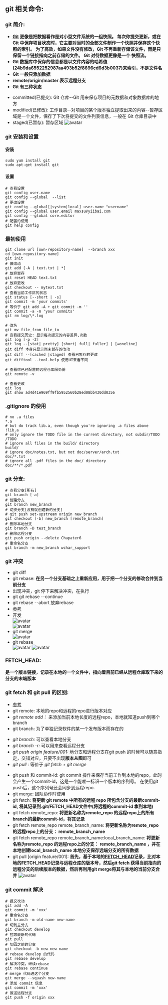 ## git 相关命令:
 ### git 简介:
  * **[Git](https://www.yiibai.com/git/getting-started-git-basics.html) 更像是把数据看作是对小型文件系统的一组快照。 每次你提交更新，或在 Git 中保存项目状态时，它主要对当时的全部文件制作一个快照并保存这个快照的索引。 为了高效，如果文件没有修改，Git 不再重新存储该文件，而是只保留一个链接指向之前存储的文件。 Git 对待数据更像是一个 快照流。**
  * **Git 数据库中保存的信息都是以文件内容的哈希值(24b9da6552252987aa493b52f8696cd6d3b0037)来索引，不是文件名**
  * **Git 一般只添加数据**
  * **remote/origin/master 表示远程分支**
  * **Git 有三种状态**
   + committed(已提交): Git 仓库--Git 用来保存项目的元数据和对象数据库的地方
   + modified(已修改): 工作目录--对项目的某个版本独立提取出来的内容--暂存区域是一个文件，保存了下次将提交的文件列表信息，一般在 Git 仓库目录中
   + staged(已暂存): 暂存区域
  ![avatar](http://www.yiibai.com/uploads/images/201707/0607/744160702_48164.png)
 ### git 安装和设置
  #### 安装
  ```shell
  sudo yum install git
  sudo apt-get install git
  ```
  #### 设置
   ```shell
   # 查看设置
   git config user.name
   git config --global  --list
   # 更改设置
   git config --global[|system|local] user.name "username"
   git config --global user.email maxsu@yiibai.com
   git config --global core.editor
   # 配置的使用
   git help config
   ```

 ### 最初使用
  ```shell
  git clone url [own-repository-name]  --branch xxx
  cd [own-repository-name]
  git init
  # 做改动
  git add [-A | text.txt | *]
  # 放弃暂存
  git reset HEAD text.txt
  # 放弃更改
  git checkout -- mytext.txt
  # 查看当前工作区的状态
  git status [--short | -s]
  git commit -m 'your commits'
  # 等价于 git add -A + git commit -m ''
  git commit -a -m 'your commits'
  git rm log/\*.log

  # 改名
  git mv file_from file_to
  # 查看提交历史: 显示每次提交的内容差异,次数
  git log [-p -2]
  git log --[stat| pretty] [short| full| fuller] | [=oneline]
  git diff 本身只显示尚未暂存的改动
  git diff --[cached |staged] 查看已暂存的更改
  git difftool --tool-help 使用UI来看不同

  # 查看你已经配置的远程仓库服务器
  git remote -v

 # 查看更改
 git log
 git show ad4d41e969ff9fb5952560b28ed08bb430dd0356
  ```
 ### .gitignore 的使用
  ```shell
  # no .a files
  *.a
  # but do track lib.a, even though you're ignoring .a files above
  !lib.a
  # only ignore the TODO file in the current directory, not subdir/TODO
  /TODO
  # ignore all files in the build/ directory
  build/
  # ignore doc/notes.txt, but not doc/server/arch.txt
  doc/*.txt
  # ignore all .pdf files in the doc/ directory
  doc/**/*.pdf
  ```

 ### git 分支:
  ```shell
  # 查看分支[所有]
  git branch [-a]
  # 创建分支
  git branch new_branch
  # 切换分支[没有就创建新的分支]
  # git push set-upstream origin new_branch
  git checkout [-b] new_branch [remote_branch]
  # 删除本地分支
  git branch -D test_branch
  # 删除远程分支
  git push origin --delete Chapater6
  # 重命名分支
  git branch -m new_branch wchar_support
  ```
 ### git 冲突
  * git diff
  * git rebase: **在另一个分支基础之上重新应用，用于把一个分支的修改合并到当前分支**
  * 出现冲突，git 停下来解决冲突，在执行
  * git git rebase --continue
  * git rebase --abort 放弃rebase<br/>
  * [参考](https://www.yiibai.com/git/git_rebase.html)
  * 开发<br/>
  ![avatar](http://www.yiibai.com/uploads/images/201707/1307/842100748_44775.png)<br/>
  ![avatar](http://www.yiibai.com/uploads/images/201707/1307/810100749_17109.png)
  * git merge<br/>
  ![avatar](http://www.yiibai.com/uploads/images/201707/1307/350100750_71786.png)
  * git rebase<br/>
   ![avatar](http://www.yiibai.com/uploads/images/201707/1307/845100751_76810.png)
   ![avatar](http://www.yiibai.com/uploads/images/201707/1307/645100753_82870.png)

 ### FETCH_HEAD:
  **是一个版本链接，记录在本地的一个文件中，指向着目前已经从远程仓库取下来的分支的末端版本**
 ### git fetch 和 git pull 的区别:
  * [参考](https://www.cnblogs.com/ToDoToTry/p/4095626.html)
  * git remote: 本地的repo和远程的repo进行版本对应
   * *git remote add：*  来添加当前本地长度的远程repo，本地就知道push到哪个branch
  * git branch: 为了单独记录软件的某一个发布版本而存在的
   - *git branch:*  可以查看本地分支
   - *git branch -r:*  可以用来查看远程分支
   - *git push origin feature/001:* 地分支和远程分支在git push 的时候可以随意指定，交错对应，只要不出现**版本从图**即可
   - *git pull :*  等价于 *git fetch + git merge*
  * git push 和 commit-id: git commit 操作来保存当前工作到本地的repo，此时会产生一个commit-id，这是一个能唯一标识一个版本的序列号。 在使用git push后，这个序列号还会同步到远程repo.
  * git merge: 团队协作时使用
  * git fetch: **将更新 git remote 中所有的远程 repo 所包含分支的最新commit-id, 将其记录到.git/FETCH_HEAD文件中(将远程的commit-id 拿到本地)**
  * git fetch remote_repo: **将更新名称为remote_repo 的远程repo上的所有branch的最新commit-id，将其记录**
  * git fetch remote_repo remote_branch_name: **将更新名称为remote_repo 的远程repo上的分支： remote_branch_name**
  * git fetch remote_repo remote_branch_name:local_branch_name: **将更新名称为remote_repo 的远程repo上的分支： remote_branch_name ，并在本地创建local_branch_name 本地分支保存远端分支的所有数据**
  * git pull [origin feature/001]: **首先，基于本地的[FETCH_HEAD](#FETCH_HEAD)记录，比对本地的FETCH_HEAD记录与远程仓库的版本号，然后git fetch 获得当前指向的远程分支的后续版本的数据，然后再利用git merge将其与本地的当前分支合并**
  ![avatar](https://www.yiibai.com/uploads/allimg/140613/0A025G34-0.jpg)
  
### git commit 解决

 ```shell
 # 提交改动
 git add -A
 git commit -m 'xxx'
 # 重命名分支
 git branch -m old-name new-name
 # 切到主分支
 git checkout develop
 # 拉取最新的代码
 git pull 
 # 切回之前的分支
 git checkout -b new-new-name
 # rebase develop 的代码
 git rebase develop
 # 解决冲突，继续rebase
 git rebase continue
 # merge 代码进这个分支
 git merge --squash new-name
 # 添加 commit 信息
 git commit -m 'xxx'
 # 推送远程分支
 git push -f origin xxx
 ```